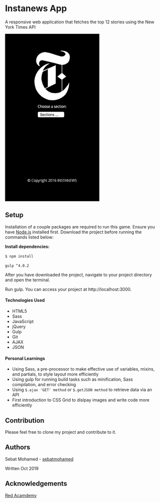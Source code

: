 # Instanews App

A responsive web application that fetches the top 12 stories using the New York Times API

![alt text](https://github.com/sebatmohamed/instaNewsApp/blob/master/tablet-initial.png)

## Setup

Installation of a couple packages are required to run this game. Ensure you have [Node.js](https://nodejs.org/en/) installed first. Download the project before running the commands listed below:

**Install dependencies:**

`$ npm install`

`gulp ^4.0.2`

After you have downloaded the project, navigate to your project directory and open the terminal.

Run gulp. You can access your project at http://localhost:3000.

#### Technologies Used

- HTML5
- Sass
- JavaScript
- jQuery
- Gulp
- Git
- AJAX
- JSON

#### Personal Learnings

- Using Sass, a pre-processor to make effective use of variables, mixins, and partials, to style layout more efficiently 
- Using gulp for running build tasks such as minification, Sass compilation, and error checking
- Using ```$.ajax 'GET' method``` or ```$.getJSON method``` to retrieve data via an API
- First introduction to CSS Grid to dislpay images and write code more efficiently

## Contribution

Please feel free to clone my project and contribute to it.

## Authors

Sebat Mohamed - [sebatmohamed](https://github.com/sebatmohamed)

Written Oct 2019

## Acknowledgements 

[Red Acamdemy](https://github.com/redacademy)